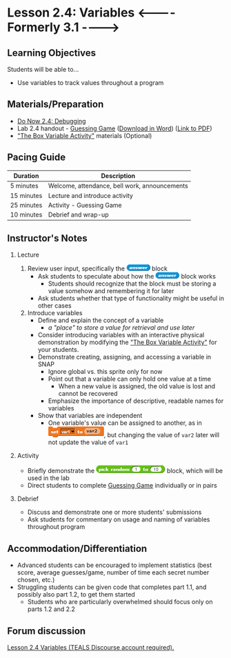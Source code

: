 # Lesson 2.4: Variables <---- Formerly 3.1 ---->

## Learning Objectives

Students will be able to...

-   Use variables to track values throughout a program

## Materials/Preparation

-   [Do Now 2.4: Debugging](do_now_24.md)
-   Lab 2.4 handout - [Guessing Game](lab_24.md) ([Download in Word](https://github.com/TEALSK12/introduction-to-computer-science/raw/master/Unit%202%20Word/Lab%202.4%20Guessing%20Game.docx)) ([Link to PDF](https://github.com/TEALSK12/introduction-to-computer-science/raw/master/Unit%202%20PDF/Lab%202.4%20Guessing%20Game.pdf))
- ["The Box Variable Activity"](https://teachinglondoncomputing.org/resources/inspiring-unplugged-classroom-activities/the-box-variable-activity/) materials (Optional)

## Pacing Guide

| Duration   | Description                                   |
| ---------- | --------------------------------------------- |
| 5 minutes  | Welcome, attendance, bell work, announcements |
| 15 minutes | Lecture and introduce activity                |
| 25 minutes | Activity - Guessing Game                      |
| 10 minutes | Debrief and wrap-up                           |

## Instructor's Notes

1.  Lecture

    1.  Review user input, specifically the ![](answer.png) block
        -   Ask students to speculate about how the ![](answer.png) block works
            -   Students should recognize that the block must be storing a value somehow and remembering it for later
        -   Ask students whether that type of functionality might be useful in other cases
    2.  Introduce variables
        -   Define and explain the concept of a variable
            -   _a "place" to store a value for retrieval and use later_
        -   Consider introducing variables with an interactive physical demonstration by modifying the ["The Box Variable Activity"](https://teachinglondoncomputing.org/resources/inspiring-unplugged-classroom-activities/the-box-variable-activity/) for your students.   
        -   Demonstrate creating, assigning, and accessing a variable in SNAP
            -   Ignore global vs. this sprite only for now
            -   Point out that a variable can only hold one value at a time
                -   When a new value is assigned, the old value is lost and cannot be recovered
            -   Emphasize the importance of descriptive, readable names for variables
        -   Show that variables are independent
            -   One variable's value can be assigned to another, as in ![](setVar1ToVar2.png), but changing the value of `var2` later will not update the value of `var1`

2.  Activity

    -   Briefly demonstrate the ![](random.png) block, which will be used in the lab
    -   Direct students to complete [Guessing Game](lab_24.md) individually or in pairs

3.  Debrief

    -   Discuss and demonstrate one or more students' submissions
    -   Ask students for commentary on usage and naming of variables throughout program

## Accommodation/Differentiation

-   Advanced students can be encouraged to implement statistics (best score, average guesses/game, number of time each secret number chosen, etc.)
-   Struggling students can be given code that completes part 1.1, and possibly also part 1.2, to get them started
    -   Students who are particularly overwhelmed should focus only on parts 1.2 and 2.2

## Forum discussion

<a href="http://forums.tealsk12.org/c/intro-unit-2-loops/lesson-2-4-variables" target="_blank">
Lesson 2.4 Variables (TEALS Discourse account required).</a>
